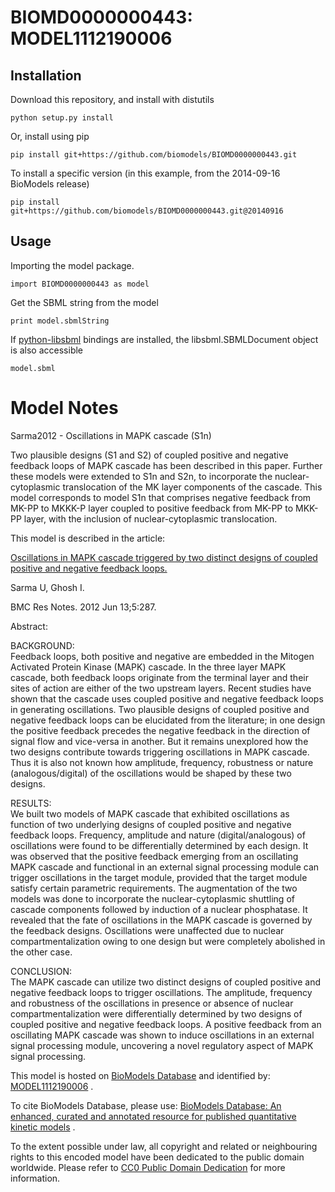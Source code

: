 # BIOMD0000000443: MODEL1112190006

## Installation

Download this repository, and install with distutils

`python setup.py install`

Or, install using pip

`pip install git+https://github.com/biomodels/BIOMD0000000443.git`

To install a specific version (in this example, from the 2014-09-16 BioModels release)

`pip install git+https://github.com/biomodels/BIOMD0000000443.git@20140916`

## Usage

Importing the model package.

`import BIOMD0000000443 as model`

Get the SBML string from the model

`print model.sbmlString`

If [python-libsbml](https://pypi.python.org/pypi/python-libsbml) bindings are
installed, the libsbml.SBMLDocument object is also accessible

`model.sbml`


# Model Notes


Sarma2012 - Oscillations in MAPK cascade (S1n)

Two plausible designs (S1 and S2) of coupled positive and negative feedback
loops of MAPK cascade has been described in this paper. Further these models
were extended to S1n and S2n, to incorporate the nuclear-cytoplasmic
translocation of the MK layer components of the cascade. This model
corresponds to model S1n that comprises negative feedback from MK-PP to MKKK-P
layer coupled to positive feedback from MK-PP to MKK-PP layer, with the
inclusion of nuclear-cytoplasmic translocation.

This model is described in the article:

[Oscillations in MAPK cascade triggered by two distinct designs of coupled
positive and negative feedback loops.](http://identifiers.org/pubmed/22694947)

Sarma U, Ghosh I.

BMC Res Notes. 2012 Jun 13;5:287.

Abstract:

BACKGROUND:  
Feedback loops, both positive and negative are embedded in the Mitogen
Activated Protein Kinase (MAPK) cascade. In the three layer MAPK cascade, both
feedback loops originate from the terminal layer and their sites of action are
either of the two upstream layers. Recent studies have shown that the cascade
uses coupled positive and negative feedback loops in generating oscillations.
Two plausible designs of coupled positive and negative feedback loops can be
elucidated from the literature; in one design the positive feedback precedes
the negative feedback in the direction of signal flow and vice-versa in
another. But it remains unexplored how the two designs contribute towards
triggering oscillations in MAPK cascade. Thus it is also not known how
amplitude, frequency, robustness or nature (analogous/digital) of the
oscillations would be shaped by these two designs.

RESULTS:  
We built two models of MAPK cascade that exhibited oscillations as function of
two underlying designs of coupled positive and negative feedback loops.
Frequency, amplitude and nature (digital/analogous) of oscillations were found
to be differentially determined by each design. It was observed that the
positive feedback emerging from an oscillating MAPK cascade and functional in
an external signal processing module can trigger oscillations in the target
module, provided that the target module satisfy certain parametric
requirements. The augmentation of the two models was done to incorporate the
nuclear-cytoplasmic shuttling of cascade components followed by induction of a
nuclear phosphatase. It revealed that the fate of oscillations in the MAPK
cascade is governed by the feedback designs. Oscillations were unaffected due
to nuclear compartmentalization owing to one design but were completely
abolished in the other case.

CONCLUSION:  
The MAPK cascade can utilize two distinct designs of coupled positive and
negative feedback loops to trigger oscillations. The amplitude, frequency and
robustness of the oscillations in presence or absence of nuclear
compartmentalization were differentially determined by two designs of coupled
positive and negative feedback loops. A positive feedback from an oscillating
MAPK cascade was shown to induce oscillations in an external signal processing
module, uncovering a novel regulatory aspect of MAPK signal processing.

This model is hosted on [BioModels Database](http://www.ebi.ac.uk/biomodels/)
and identified by:
[MODEL1112190006](http://identifiers.org/biomodels.db/MODEL1112190006) .

To cite BioModels Database, please use: [BioModels Database: An enhanced,
curated and annotated resource for published quantitative kinetic
models](http://identifiers.org/pubmed/20587024) .

To the extent possible under law, all copyright and related or neighbouring
rights to this encoded model have been dedicated to the public domain
worldwide. Please refer to [CC0 Public Domain
Dedication](http://creativecommons.org/publicdomain/zero/1.0/) for more
information.


